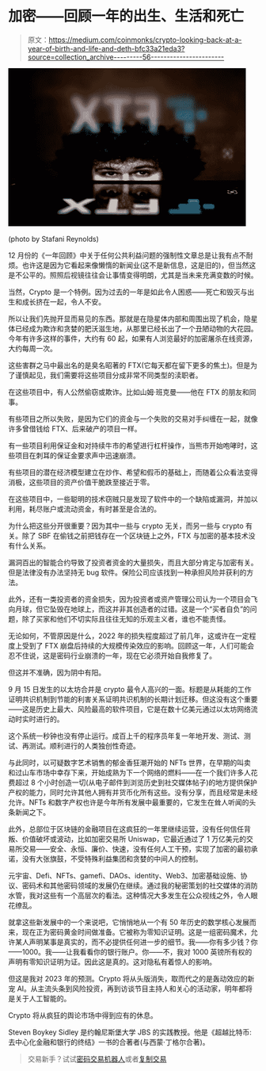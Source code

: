 # 加密——回顾一年的出生、生活和死亡

> 原文：<https://medium.com/coinmonks/crypto-looking-back-at-a-year-of-birth-and-life-and-deth-bfc33a21eda3?source=collection_archive---------56----------------------->

![](img/d76120b17cb364df2d89476bd4817eac.png)

(photo by Stafani Reynolds)

12 月份的《一年回顾》中关于任何公共利益问题的强制性文章总是让我有点不耐烦。也许这是因为它看起来像懒惰的新闻业(这不是新信息，这是旧的)，但当然这是不公平的。照照后视镜往往会让事情变得明朗，尤其是当未来充满变数的时候。

当然，Crypto 是一个特例。因为过去的一年是如此令人困惑——死亡和毁灭与出生和成长挤在一起，令人不安。

所以让我们先抛开显而易见的东西。那就是在隐星体内部和周围出现了机会，隐星体已经成为欺诈和贪婪的肥沃滋生地，从那里已经长出了一个丑陋动物的大花园。今年有许多这样的事件，大约有 60 起，如果有人浏览最好的加密屠杀在线资源，大约每周一次。

这些害群之马中最出名的是臭名昭著的 FTX(它每天都在留下更多的焦土)。但是为了谨慎起见，我们需要将这些项目分成非常不同类型的渎职者。

在这些项目中，有人公然偷窃或欺诈。比如山姆·班克曼——他在 FTX 的朋友和同事。

有些项目之所以失败，是因为它们的资金与一个失败的交易对手纠缠在一起，就像许多曾借钱给 FTX、后来破产的项目一样。

有一些项目利用保证金和对持续牛市的希望进行杠杆操作，当熊市开始咆哮时，这些项目在刺耳的保证金要求声中迅速崩溃。

有些项目的潜在经济模型建立在炒作、希望和假币的基础上，而随着公众看法变得消极，这些项目的资产价值干脆跌至接近于零。

在这些项目中，一些聪明的技术窃贼只是发现了软件中的一个缺陷或漏洞，并加以利用，耗尽账户或流动资金，有时甚至是合法的。

为什么把这些分开很重要？因为其中一些与 crypto 无关，而另一些与 crypto 有关。除了 SBF 在偷钱之前把钱存在一个区块链上之外，FTX 与加密的基本技术没有什么关系。

漏洞百出的智能合约导致了投资者资金的大量损失，而且大部分肯定与加密有关。但是法律没有办法坚持无 bug 软件。保险公司应该找到一种承担风险并获利的方法。

此外，还有一类投资者的资金损失，因为投资者或资产管理公司认为一个项目会飞向月球，但它坠毁在地球上，而这并非其创造者的过错。这是一个“买者自负”的问题，除了买家和他们不切实际且往往无知的乐观主义者，谁也不能责怪。

无论如何，不管原因是什么，2022 年的损失程度超过了前几年，这或许在一定程度上受到了 FTX 崩盘后持续的大规模传染效应的影响。回顾这一年，人们可能会忍不住说，这是密码行业崩溃的一年，现在它必须开始自我修复了。

但这并不准确，因为阴中有阳。

9 月 15 日发生的以太坊合并是 crypto 最令人高兴的一面。标题是从耗能的工作证明共识机制到节能的利害关系证明共识机制的长期计划迁移。但这没有这个重要——这是历史上最大、风险最高的软件项目，它是在数十亿美元通过以太坊网络流动时实时进行的。

这个系统一秒钟也没有停止运行。成百上千的程序员年复一年地开发、测试、测试、再测试。顺利进行的人类独创性奇迹。

与此同时，以可疑数字艺术销售的郁金香狂潮开始的 NFTs 世界，在早期的叫卖和过山车市场中幸存下来，开始成熟为下一个网络的燃料——在一个我们许多人花费超过 8 个小时创造一切(从电子邮件到浏览历史到社交媒体帖子)的地方提供保护产权的能力，同时允许其他人拥有并货币化所有这些。没有分享，而且经常是未经允许。NFTs 和数字产权也许是今年所有发展中最重要的，它发生在耸人听闻的头条新闻之下。

此外，总部位于区块链的金融项目在这疯狂的一年里继续运营，没有任何信任背叛、价值破坏或波动，比如加密交易所 Uniswap，它最近通过了 1 万亿美元的交易所交易——安全、永恒、廉价、快速，没有任何人工干预，实现了加密的最初承诺，没有大张旗鼓，不受特殊利益集团和贪婪的中间人的控制。

元宇宙、Defi、NFTs、gamefi、DAOs、identity、Web3、加密基础设施、协议、密码术和其他密码领域的发展仍在继续。通过我的秘密策划的社交媒体的消防水管，我对这些有一个高层次的看法。这种情况大多发生在公众视线之外，令人眼花缭乱。

就拿这些新发展中的一个来说吧，它悄悄地从一个有 50 年历史的数学核心发展而来，现在正为密码黄金时间做准备。它被称为零知识证明。这是一组密码魔术，允许某人声明某事是真实的，而不必提供任何进一步的细节。我——你有多少钱？你——1000。我——让我看看你的银行账户。你——不，我对 1000 英镑所有权的声明有零知识证明为证。因此这是真的。这对隐私有着惊人的影响。

但这是我对 2023 年的预测。Crypto 将从头版消失，取而代之的是轰动效应的新宠 AI。从主流头条到风险投资，再到访谈节目主持人和关心的活动家，明年都将是关于人工智能的。

Crypto 将从疯狂的舆论市场中得到应有的休息。

Steven Boykey Sidley 是约翰尼斯堡大学 JBS 的实践教授。他是《超越比特币:去中心化金融和银行的终结》一书的合著者(与西蒙·丁格尔合著)。

> 交易新手？试试[密码交易机器人](/coinmonks/crypto-trading-bot-c2ffce8acb2a)或者[复制交易](/coinmonks/top-10-crypto-copy-trading-platforms-for-beginners-d0c37c7d698c)